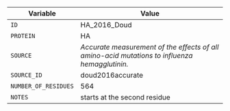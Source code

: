 Variable|Value|
--- | --- |
`ID`|HA_2016_Doud|   
`PROTEIN`|HA|   
`SOURCE`|*Accurate measurement of the effects of all amino-acid mutations to influenza hemagglutinin.*|  
`SOURCE_ID`|doud2016accurate|  
`NUMBER_OF_RESIDUES`|564|  
`NOTES`|starts at the second residue|  
